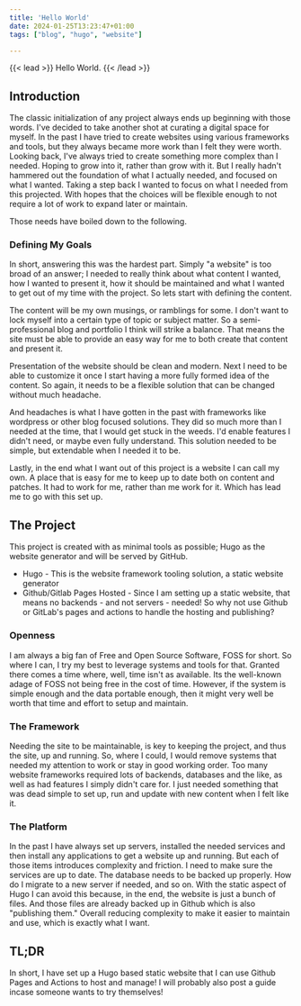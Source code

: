 ```yaml
---
title: 'Hello World'
date: 2024-01-25T13:23:47+01:00
tags: ["blog", "hugo", "website"]

---
```

{{< lead >}}
Hello World. 
{{< /lead >}}

## Introduction

The classic initialization of any project always ends up beginning with those words. I've decided to take another shot at curating a digital space for myself. In the past I have tried to create websites using various frameworks and tools, but they always became more work than I felt they were worth. Looking back, I've always tried to create something more complex than I needed. Hoping to grow into it, rather than grow with it. But I really hadn't hammered out the foundation of what I actually needed, and focused on what I wanted. Taking a step back I wanted to focus on what I needed from this projected. With hopes that the choices will be flexible enough to not require a lot of work to expand later or maintain.

Those needs have boiled down to the following.

### Defining My Goals

In short, answering this was the hardest part. Simply "a website" is too broad of an answer; I needed to really think about what content I wanted, how I wanted to present it, how it should be maintained and what I wanted to get out of my time with the project. So lets start with defining the content.

The content will be my own musings, or ramblings for some. I don't want to lock myself into a certain type of topic or subject matter. So a semi-professional blog and portfolio I think will strike a balance. That means the site must be able to provide an easy way for me to both create that content and present it.

Presentation of the website should be clean and modern. Next I need to be able to customize it once I start having a more fully formed idea of the content. So again, it needs to be a flexible solution that can be changed without much headache.

And headaches is what I have gotten in the past with frameworks like wordpress or other blog focused solutions. They did so much more than I needed at the time, that I would get stuck in the weeds. I'd enable features I didn't need, or maybe even fully understand. This solution needed to be simple, but extendable when I needed it to be. 

Lastly, in the end what I want out of this project is a website I can call my own. A place that is easy for me to keep up to date both on content and patches. It had to work for me, rather than me work for it. Which has lead me to go with this set up.

## The Project

This project is created with as minimal tools as possible; Hugo as the website generator and will be served by GitHub.

* Hugo - This is the website framework tooling solution, a static website generator
* Github/Gitlab Pages Hosted - Since I am setting up a static website, that means no backends - and not servers - needed! So why not use Github or GitLab's pages and actions to handle the hosting and publishing?

### Openness

I am always a big fan of Free and Open Source Software, FOSS for short. So where I can, I try my best to leverage systems and tools for that. Granted there comes a time where, well, time isn't as available. Its the well-known adage of FOSS not being free in the cost of time. However, if the system is simple enough and the data portable enough, then it might very well be worth that time and effort to setup and maintain. 

### The Framework

Needing the site to be maintainable, is key to keeping the project, and thus the site, up and running. So, where I could, I would remove systems that needed my attention to work or stay in good working order. Too many website frameworks required lots of backends, databases and the like, as well as had features I simply didn't care for. I just needed something that was dead simple to set up, run and update with new content when I felt like it. 

### The Platform

In the past I have always set up servers, installed the needed services and then install any applications to get a website up and running. But each of those items introduces complexity and friction. I need to make sure the services are up to date. The database needs to be backed up properly. How do I migrate to a new server if needed, and so on. With the static aspect of Hugo I can avoid this because, in the end, the website is just a bunch of files. And those files are already backed up in Github which is also "publishing them." Overall reducing complexity to make it easier to maintain and use, which is exactly what I want.

## TL;DR

In short, I have set up a Hugo based static website that I can use Github Pages and Actions to host and manage! I will probably also post a guide incase someone wants to try themselves!